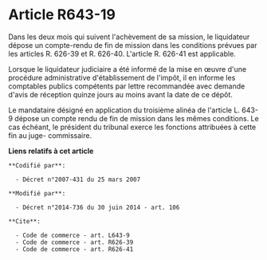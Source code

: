 # Article R643-19

Dans les deux mois qui suivent l'achèvement de sa mission, le liquidateur dépose un compte-rendu de fin de mission dans les
conditions prévues par les articles R. 626-39 et R. 626-40. L'article R. 626-41 est applicable. 

Lorsque le liquidateur judiciaire a été informé de la mise en œuvre d'une procédure administrative d'établissement de
l'impôt, il en informe les comptables publics compétents par lettre recommandée avec demande d'avis de réception quinze jours
au moins avant la date de ce dépôt. 

Le mandataire désigné en application du troisième alinéa de l'article L. 643-9 dépose un compte rendu de fin de mission dans
les mêmes conditions. Le cas échéant, le président du tribunal exerce les fonctions attribuées à cette fin au juge-
commissaire.

**Liens relatifs à cet article**

	**Codifié par**:

	  - Décret n°2007-431 du 25 mars 2007

	**Modifié par**:

	  - Décret n°2014-736 du 30 juin 2014 - art. 106

	**Cite**:

	  - Code de commerce - art. L643-9
	  - Code de commerce - art. R626-39
	  - Code de commerce - art. R626-41
